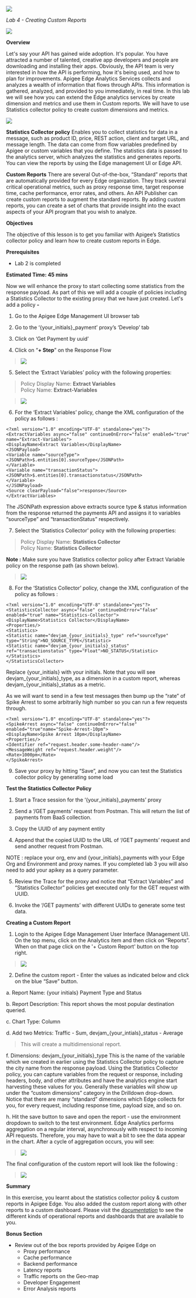 ![](./media/image14.png)

*Lab 4 - Creating Custom Reports*

![](./media/image16.png)

**Overview**

Let's say your API has gained wide adoption. It's popular. You have
attracted a number of talented, creative app developers and people are
downloading and installing their apps. Obviously, the API team is very
interested in how the API is performing, how it's being used, and how to
plan for improvements. Apigee Edge Analytics Services collects and
analyzes a wealth of information that flows through APIs. This
information is gathered, analyzed, and provided to you immediately, in
real time. In this lab we will see how you can extend the Edge analytics
services by create dimension and metrics and use them in Custom reports.
We will have to use Statistics collector policy to create custom
dimensions and metrics.

![](./media/image15.png)

**Statistics Collector policy**
Enables you to collect statistics for data in a message, such as
product ID, price, REST action, client and target URL, and message
length. The data can come from flow variables predefined by Apigee or
custom variables that you define. The statistics data is passed to the
analytics server, which analyzes the statistics and generates reports.
You can view the reports by using the Edge management UI or Edge API.

**Custom Reports**
There are several Out-of-the-box, “Standard” reports that are
automatically provided for every Edge organization. They track several
critical operational metrics, such as proxy response time, target
response time, cache performance, error rates, and others. An API
Publisher can create custom reports to augment the standard reports. By
adding custom reports, you can create a set of charts that provide
insight into the exact aspects of your API program that you wish to
analyze.


**Objectives**

The objective of this lesson is to get you familiar with Apigee’s
Statistics collector policy and learn how to create custom reports in
Edge.

**Prerequisites**

- Lab 2 is completed

**Estimated Time: 45 mins**

Now we will enhance the proxy to start collecting some statistics from
the response payload. As part of this we will add a couple of policies
including a Statistics Collector to the existing proxy that we have just
created. Let's add a policy **-**

1.  Go to the Apigee Edge Management UI browser tab

2.  Go to the ‘{your_initials}\_payment’ proxy’s ‘Develop’ tab

3.  Click on ‘Get Payment by uuid’

4.  Click on “**+ Step**” on the Response Flow

  > ![](./media/image21.png)

5.  Select the ‘Extract Variables’ policy with the following properties:

  > Policy Display Name: **Extract Variables**<br/>
  > Policy Name: **Extract-Variables**

  > ![](./media/image27.png)

6.  For the ‘Extract Variables’ policy, change the XML configuration of
    the policy as follows :

  ```
  <?xml version="1.0" encoding="UTF-8" standalone="yes"?>
  <ExtractVariables async="false" continueOnError="false" enabled="true" name="Extract-Variables">
  <DisplayName>Extract Variables</DisplayName>
  <JSONPayload>
  <Variable name="sourceType">
  <JSONPath>$.entities[0].sourceType</JSONPath>
  </Variable>
  <Variable name="transactionStatus">
  <JSONPath>$.entities[0].transactionstatus</JSONPath>
  </Variable>
  </JSONPayload>
  <Source clearPayload="false">response</Source>
  </ExtractVariables>
  ```


  The JSONPath expression above extracts source type & status information from
  the response returned the payments API and assigns it to variables
  “sourceType” and “transactionStatus” respectively.

7.  Select the ‘Statistics Collector’ policy with the following
    properties:

  > Policy Display Name: **Statistics Collector**<br/>
  > Policy Name: **Statistics Collector**

  **Note :** Make sure you have Statistics collector policy after
Extract Variable policy on the response path (as shown below).

  > ![](./media/image17.png)

8.  For the ‘Statistics Collector’ policy, change the XML configuration
    of the policy as follows :

  ```
  <?xml version="1.0" encoding="UTF-8" standalone="yes"?>
  <StatisticsCollector async="false" continueOnError="false" enabled="true" name="Statistics-Collector">
  <DisplayName>Statistics Collector</DisplayName>
  <Properties/>
  <Statistics>
  <Statistic name="devjam_{your_initials}_type" ref="sourceType" type="String">NO_SOURCE_TYPE</Statistic>
  <Statistic name="devjam_{your_initials}_status" ref="transactionstatus" type="Float">NO_STATUS</Statistic>
  </Statistics>
  </StatisticsCollector>
  ```

  Replace {your\_initials} with your initials. Note that you will see devjam\_{your\_initials}\_type, as a dimension in a
custom report, whereas devjam_\{your\_initials}\_status as a
metric.

  As we will want to send in a few test messages then bump up the “rate” of Spike Arrest to some arbitrarily high number so
you can run a few requests through.

  ```
  <?xml version="1.0" encoding="UTF-8" standalone="yes"?>
  <SpikeArrest async="false" continueOnError="false" enabled="true"name="Spike-Arrest-10pm">
  <DisplayName>Spike Arrest 10pm</DisplayName>
  <Properties/>
  <Identifier ref="request.header.some-header-name"/>
  <MessageWeight ref="request.header.weight"/>
  <Rate>1000pm</Rate>
  </SpikeArrest>
  ```
9. Save your proxy by hitting “Save”, and now you can test the Statistics collector policy by generating some load

**Test the Statistics Collector Policy**

1.  Start a Trace session for the ‘{your_initials}_payments’ proxy

2.  Send a ‘/GET payments’ request from Postman. This will return the list
    of payments from BaaS collection.

3.  Copy the UUID of any payment entity

4.  Append that the copied UUID to the URL of ‘/GET payments’ request and
    send another request from Postman. 

  NOTE : replace your org, env and {your_initials}_payments with
  your Edge Org and Environment and proxy names. If you completed lab 3 you will also need to add your apikey as a query parameter.

5.  Review the Trace for the proxy and notice that “Extract Variables”
    and “Statistics Collector” policies get executed only for the GET
    request with UUID.

6.  Invoke the ‘/GET payments’ with different UUIDs to generate some test data.

**Creating a Custom Report**

1.  Login to the Apigee Edge Management User Interface (Management UI).
    On the top menu, click on the Analytics item and then click
    on “Reports”. When on that page click on the '+ Custom Report'
    button on the top right.

  > ![](./media/image13.png)

2.  Define the custom report - Enter the values as indicated below and
    click on the blue “Save” button.

  a.  Report Name: {your initials} Payment Type and Status

  b.  Report Description: This report shows the most popular destination queried.

  c.  Chart Type: Column

  d.  Add two Metrics: Traffic - Sum, devjam_{your_intials}_status - Average

  > This will create a multidimensional report.

  f.  Dimensions: devjam_{your_initials}_type
    This is the name of the variable which we created in earlier using
    the Statistics Collector policy to capture the city name from the
    response payload. Using the Statistics Collector policy, you can
    capture variables from the request or response, including headers,
    body, and other attributes and have the analytics engine start
    harvesting these values for you. Generally these variables will
    show up under the “custom dimensions” category in the
    Drilldown drop-down. Notice that there are many “standard”
    dimensions which Edge collects for you, for every request,
    including response time, payload size, and so on.

  h.  Hit the save button to save and open the report - use the environment dropdown to switch to the test environment. Edge Analytics performs aggregation on a regular interval, asynchronously with respect to incoming API requests. Therefore, you may have to wait a bit to see the data appear in the chart. After a cycle of aggregation occurs, you will see:

  > ![](./media/image19.png)

  The final configuration of the custom report will look like the
following :

  > ![](./media/image22.png)

**Summary**

In this exercise, you learnt about the statistics collector policy &
custom reports in Apigee Edge. You also added the custom report along
with other reports to a custom dashboard. Please visit the
[*documentation*](http://apigee.com/docs/api-services/content/analytics-dashboards)
to see the different kinds of operational reports and dashboards that
are available to you.

**Bonus Section**

-   Review out of the box reports provided by Apigee Edge on
    -   Proxy performance
    -   Cache performance
    -   Backend performance
    -   Latency reports
    -   Traffic reports on the Geo-map
    -   Developer Engagement
    -   Error Analysis reports
